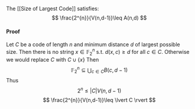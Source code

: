 The [[Size of Largest Code]] satisfies:
$$
\frac{2^{n}}{V(n,d-1)}\leq A(n,d)
$$
#### Proof
Let $C$ be a code of length $n$ and minimum distance $d$ 
of largest possible size. 
Then there is no string $x\in \mathbb{F}_{2}^{n}$ s.t. $d(x,c)\geq d$ for all $c\in C$. 
Otherwise we would replace $C$ with $C\cup \{ x \}$
Then
$$
\mathbb{F}^{n}_{2}\subseteq \bigcup_{c\in C}B(c,d-1)
$$
Thus 
$$
2^{n}\leq \lvert C \rvert V(n,d-1)
$$
$$
\frac{2^{n}}{V(n,d-1)}\leq \lvert C \rvert
$$

